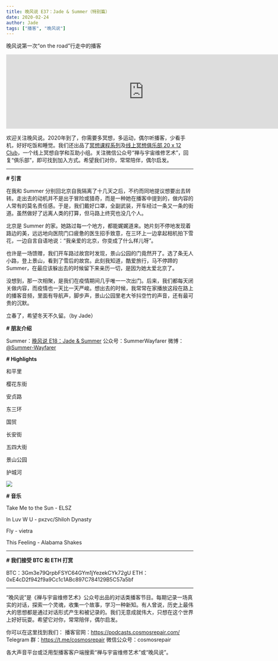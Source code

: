 ```yaml
---
title: 晚风说 E37：Jade & Summer（特别篇）
date: 2020-02-24
author: Jade
tags: ["播客", "晚风说"]
---
```


晚风说第一次“on the road”行走中的播客

<!--more-->

<iframe src="https://fireside.fm/player/v2/trfV16OE+WNMolWh4?theme=light" width="740" height="200" frameborder="0" scrolling="no"></iframe>

欢迎关注晚风说。2020年到了，你需要多冥想，多运动，偶尔听播客，少看手机，好好吃饭和睡觉。我们还出品了[冥想课程系列](http://mp.weixin.qq.com/s?__biz=MzA5Nzk4MDMxMg==&mid=2247484680&idx=1&sn=2a5b8f1e1f1c1e6820adf5cc95d997fe&chksm=9099dfffa7ee56e9408aa248731e3e3e502c984ca1e577decc28d66d458f2e93a600dc6d6b40&scene=21#wechat_redirect)及[线上冥想俱乐部 20 x 12 Club](http://mp.weixin.qq.com/s?__biz=MzA5Nzk4MDMxMg==&mid=2247484834&idx=1&sn=ebd2c537b12e63baef2e9eaac505c26b&chksm=9099df55a7ee5643ab84485931d52082bbb2a6ee7078bdd536faf2cbbcb7bb22783aeaf13d4b&scene=21#wechat_redirect)，一个线上冥想自学和互助小组。关注微信公众号“禅与宇宙维修艺术”，回复“俱乐部”，即可找到加入方式。希望我们对你，常常陪伴，偶尔启发。

- - - - - 

**# 引言**

在我和 Summer 分别回北京自我隔离了十几天之后，不约而同地提议想要出去转转。走出去的动机并不是出于冒险或猎奇，而是一种她在播客中提到的，做内容的人常有的莫名责任感。于是，我们戴好口罩，全副武装，开车经过一条又一条的街道。虽然做好了远离人类的打算，但马路上终究也没几个人。

北京是 Summer 的家。她路过每一个地方，都能娓娓道来。她片刻不停地发现着路边的美，远远地向医院门口疲惫的医生招手致意，在三环上一边拿起相机拍下雪花，一边自言自语地说：“我亲爱的北京，你变成了什么样儿呀”。

也许是一场馈赠，我们开车路过故宫时发现，景山公园的门竟然开了。选了条无人小路，登上景山，看到了雪后的故宫。此刻我知道，酷爱旅行，马不停蹄的 Summer，在最应该躲出去的时候留下来亲历一切，是因为她太爱北京了。

没想到，那一次相聚，是我们在疫情期间几乎唯一一次出门。后来，我们都每天闭关做内容，而疫情也一天比一天严峻。想出去的时候，我常常在家播放这段在路上的播客音频，里面有导航声，脚步声，景山公园里老大爷抖空竹的声音，还有最可贵的沉默。

立春了，希望冬天不久留。（by Jade）

**# 朋友介绍**

Summer：[晚风说 E18：Jade & Summer](https://mp.weixin.qq.com/s?__biz=MzA5Nzk4MDMxMg==&mid=2247484625&idx=1&sn=c0178f47d2f49d742b7f3a6e80087a3c&chksm=9099de26a7ee5730d6ff997c059b000d0a9a1c4e47f369aedab15c7fc09351794af7f02a05eb&scene=21#wechat_redirect)
公众号：SummerWayfarer
微博：[@Summer-Wayfarer](https://weibo.com/neverlandphotography)

**# Highlights**

和平里

樱花东街

安贞路

东三环

国贸

长安街

五四大街

景山公园

护城河

![](https://cosmosrepair-1257028016.cos.ap-beijing.myqcloud.com/截屏2020-02-24上午10.23.13.png)

**# 音乐**

Take Me to the Sun - ELSZ

In Luv W U - pxzvc/Shiloh Dynasty

Fly - vietra

This Feeling - Alabama Shakes

- - - - - 

**# 我们接受 BTC 和 ETH 打赏**

BTC：3Gm3e79QrpbFSYC64GYm1jYezekCYk72gU
ETH：0xE4cD2f942f9a9Cc1c1ABc897C784129B5C57a5bf

- - - - - 

“晚风说”是《禅与宇宙维修艺术》公众号出品的对话类播客节目。每期记录一场真实的对话，探索一个灵魂，收集一个故事，学习一种新知。有人曾说，历史上最伟大的思想都是通过对话形式产生和被记录的。我们无意成就伟大，只想在这个世界上好好玩耍。希望它对你，常常陪伴，偶尔启发。

你可以在这里找到我们：
播客官网：https://podcasts.cosmosrepair.com/
Telegram 群：https://t.me/cosmosrepair
微信公众号：cosmosrepair

各大声音平台或泛用型播客客户端搜索“禅与宇宙维修艺术”或“晚风说”。